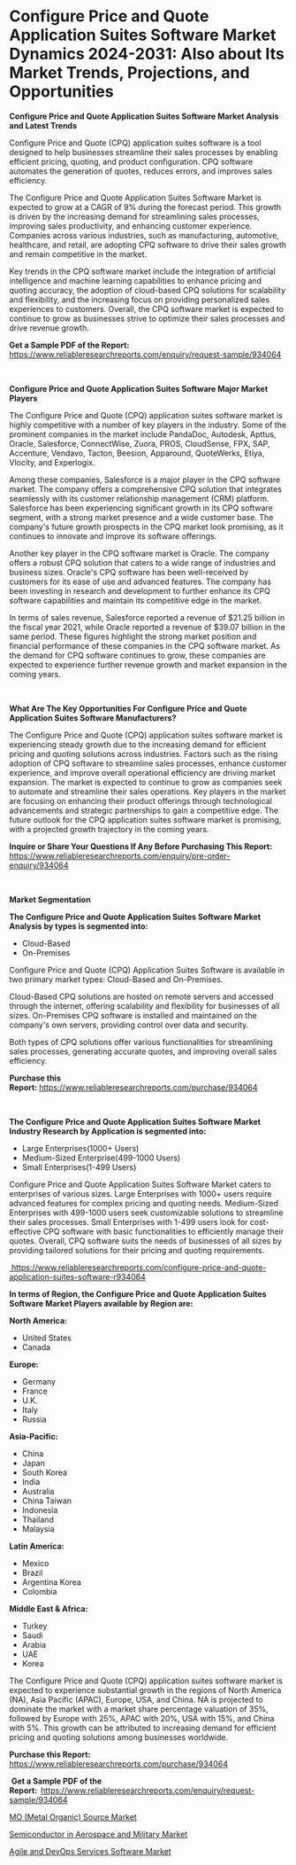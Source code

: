 <p><h1>Configure Price and Quote Application Suites Software Market Dynamics 2024-2031: Also about Its Market Trends, Projections, and Opportunities</h1></p><p><strong>Configure Price and Quote Application Suites Software Market Analysis and Latest Trends</strong></p>
<p><p>Configure Price and Quote (CPQ) application suites software is a tool designed to help businesses streamline their sales processes by enabling efficient pricing, quoting, and product configuration. CPQ software automates the generation of quotes, reduces errors, and improves sales efficiency.</p><p>The Configure Price and Quote Application Suites Software Market is expected to grow at a CAGR of 9% during the forecast period. This growth is driven by the increasing demand for streamlining sales processes, improving sales productivity, and enhancing customer experience. Companies across various industries, such as manufacturing, automotive, healthcare, and retail, are adopting CPQ software to drive their sales growth and remain competitive in the market.</p><p>Key trends in the CPQ software market include the integration of artificial intelligence and machine learning capabilities to enhance pricing and quoting accuracy, the adoption of cloud-based CPQ solutions for scalability and flexibility, and the increasing focus on providing personalized sales experiences to customers. Overall, the CPQ software market is expected to continue to grow as businesses strive to optimize their sales processes and drive revenue growth.</p></p>
<p><strong>Get a Sample PDF of the Report:&nbsp;</strong> <a href="https://www.reliableresearchreports.com/enquiry/request-sample/934064">https://www.reliableresearchreports.com/enquiry/request-sample/934064</a></p>
<p>&nbsp;</p>
<p><strong>Configure Price and Quote Application Suites Software Major Market Players</strong></p>
<p><p>The Configure Price and Quote (CPQ) application suites software market is highly competitive with a number of key players in the industry. Some of the prominent companies in the market include PandaDoc, Autodesk, Apttus, Oracle, Salesforce, ConnectWise, Zuora, PROS, CloudSense, FPX, SAP, Accenture, Vendavo, Tacton, Beesion, Apparound, QuoteWerks, Etiya, Vlocity, and Experlogix.</p><p>Among these companies, Salesforce is a major player in the CPQ software market. The company offers a comprehensive CPQ solution that integrates seamlessly with its customer relationship management (CRM) platform. Salesforce has been experiencing significant growth in its CPQ software segment, with a strong market presence and a wide customer base. The company's future growth prospects in the CPQ market look promising, as it continues to innovate and improve its software offerings.</p><p>Another key player in the CPQ software market is Oracle. The company offers a robust CPQ solution that caters to a wide range of industries and business sizes. Oracle's CPQ software has been well-received by customers for its ease of use and advanced features. The company has been investing in research and development to further enhance its CPQ software capabilities and maintain its competitive edge in the market.</p><p>In terms of sales revenue, Salesforce reported a revenue of $21.25 billion in the fiscal year 2021, while Oracle reported a revenue of $39.07 billion in the same period. These figures highlight the strong market position and financial performance of these companies in the CPQ software market. As the demand for CPQ software continues to grow, these companies are expected to experience further revenue growth and market expansion in the coming years.</p></p>
<p>&nbsp;</p>
<p><strong>What Are The Key Opportunities For Configure Price and Quote Application Suites Software Manufacturers?</strong></p>
<p><p>The Configure Price and Quote (CPQ) application suites software market is experiencing steady growth due to the increasing demand for efficient pricing and quoting solutions across industries. Factors such as the rising adoption of CPQ software to streamline sales processes, enhance customer experience, and improve overall operational efficiency are driving market expansion. The market is expected to continue to grow as companies seek to automate and streamline their sales operations. Key players in the market are focusing on enhancing their product offerings through technological advancements and strategic partnerships to gain a competitive edge. The future outlook for the CPQ application suites software market is promising, with a projected growth trajectory in the coming years.</p></p>
<p><strong>Inquire or Share Your Questions If Any Before Purchasing This Report:</strong> <a href="https://www.reliableresearchreports.com/enquiry/pre-order-enquiry/934064">https://www.reliableresearchreports.com/enquiry/pre-order-enquiry/934064</a></p>
<p>&nbsp;</p>
<p><strong>Market Segmentation</strong></p>
<p><strong>The Configure Price and Quote Application Suites Software Market Analysis by types is segmented into:</strong></p>
<p><ul><li>Cloud-Based</li><li>On-Premises</li></ul></p>
<p><p>Configure Price and Quote (CPQ) Application Suites Software is available in two primary market types: Cloud-Based and On-Premises. </p><p>Cloud-Based CPQ solutions are hosted on remote servers and accessed through the internet, offering scalability and flexibility for businesses of all sizes. On-Premises CPQ software is installed and maintained on the company's own servers, providing control over data and security. </p><p>Both types of CPQ solutions offer various functionalities for streamlining sales processes, generating accurate quotes, and improving overall sales efficiency.</p></p>
<p><strong>Purchase this Report:&nbsp;</strong><a href="https://www.reliableresearchreports.com/purchase/934064">https://www.reliableresearchreports.com/purchase/934064</a></p>
<p>&nbsp;</p>
<p><strong>The Configure Price and Quote Application Suites Software Market Industry Research by Application is segmented into:</strong></p>
<p><ul><li>Large Enterprises(1000+ Users)</li><li>Medium-Sized Enterprise(499-1000 Users)</li><li>Small Enterprises(1-499 Users)</li></ul></p>
<p><p>Configure Price and Quote Application Suites Software Market caters to enterprises of various sizes. Large Enterprises with 1000+ users require advanced features for complex pricing and quoting needs. Medium-Sized Enterprises with 499-1000 users seek customizable solutions to streamline their sales processes. Small Enterprises with 1-499 users look for cost-effective CPQ software with basic functionalities to efficiently manage their quotes. Overall, CPQ software suits the needs of businesses of all sizes by providing tailored solutions for their pricing and quoting requirements.</p></p>
<p><a href="https://www.reliableresearchreports.com/configure-price-and-quote-application-suites-software-r934064">&nbsp;https://www.reliableresearchreports.com/configure-price-and-quote-application-suites-software-r934064</a></p>
<p><strong>In terms of Region, the Configure Price and Quote Application Suites Software Market Players available by Region are:</strong></p>
<p>
    <p> <strong> North America: </strong>
        <ul>
            <li>United States</li>
            <li>Canada</li>
        </ul>
        </p> 
    <p> <strong> Europe: </strong>
        <ul>
            <li>Germany</li>
            <li>France</li>
            <li>U.K.</li>
            <li>Italy</li>
            <li>Russia</li>
        </ul>
        </p> 
    <p> <strong> Asia-Pacific: </strong>
        <ul>
            <li>China</li>
            <li>Japan</li>
            <li>South Korea</li>
            <li>India</li>
            <li>Australia</li>
            <li>China Taiwan</li>
            <li>Indonesia</li>
            <li>Thailand</li>
            <li>Malaysia</li>
        </ul>
        </p> 
    <p> <strong> Latin America: </strong>
        <ul>
            <li>Mexico</li>
            <li>Brazil</li>
            <li>Argentina Korea</li>
            <li>Colombia</li>
        </ul>
        </p> 
    <p> <strong> Middle East & Africa: </strong>
        <ul>
            <li>Turkey</li>
            <li>Saudi</li>
            <li>Arabia</li>
            <li>UAE</li>
            <li>Korea</li>
        </ul>
    </p>
    </p>
<p><p>The Configure Price and Quote (CPQ) application suites software market is expected to experience substantial growth in the regions of North America (NA), Asia Pacific (APAC), Europe, USA, and China. NA is projected to dominate the market with a market share percentage valuation of 35%, followed by Europe with 25%, APAC with 20%, USA with 15%, and China with 5%. This growth can be attributed to increasing demand for efficient pricing and quoting solutions among businesses worldwide.</p></p>
<p><strong>Purchase this Report: </strong><a href="https://www.reliableresearchreports.com/purchase/934064">https://www.reliableresearchreports.com/purchase/934064</a></p>
<p>&nbsp;<strong>Get a Sample PDF of the Report:&nbsp;&nbsp;</strong><a href="https://www.reliableresearchreports.com/enquiry/request-sample/934064">https://www.reliableresearchreports.com/enquiry/request-sample/934064</a></p>
<p><strong></strong></p>
<p><p><a href="https://www.linkedin.com/pulse/mo-metal-organic-source-market-exploring-share-trends-future-nt30f">MO (Metal Organic) Source Market</a></p><p><a href="https://www.linkedin.com/pulse/semiconductor-aerospace-military-market-key-successful-business-oqiif">Semiconductor in Aerospace and Military Market</a></p><p><a href="https://github.com/RichRobinson5/Market-Research-Report-List-5/blob/main/agile-and-devops-services-software-market.md">Agile and DevOps Services Software Market</a></p></p>